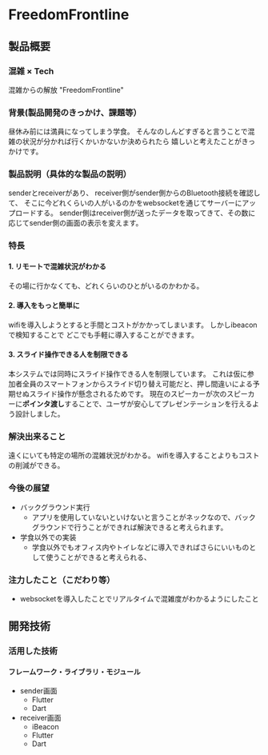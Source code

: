 # FreedomFrontline

## 製品概要

### 混雑 × Tech

混雑からの解放 "FreedomFrontline"

### 背景(製品開発のきっかけ、課題等）

昼休み前には満員になってしまう学食。
そんなのしんどすぎると言うことで混雑の状況が分かれば行くかいかないか決められたら
嬉しいと考えたことがきっかけです。


### 製品説明（具体的な製品の説明）

senderとreceiverがあり、
receiver側がsender側からのBluetooth接続を確認して、
そこに今どれくらいの人がいるのかをwebsocketを通じてサーバーにアップロードする。
sender側はreceiver側が送ったデータを取ってきて、その数に応じてsender側の画面の表示を変えます。

### 特長

#### 1. リモートで混雑状況がわかる

その場に行かなくても、どれくらいのひとがいるのかわかる。

#### 2. 導入をもっと簡単に

wifiを導入しようとすると手間とコストがかかってしまいます。
しかしibeaconで検知することで
どこでも手軽に導入することができます。

#### 3. スライド操作できる人を制限できる

本システムでは同時にスライド操作できる人を制限しています。
これは仮に参加者全員のスマートフォンからスライド切り替え可能だと、押し間違いによる予期せぬスライド操作が懸念されるためです。
現在のスピーカーが次のスピーカーに**ポインタ渡し**することで、ユーザが安心してプレゼンテーションを行えるよう設計しました。

### 解決出来ること

遠くにいても特定の場所の混雑状況がわかる。
wifiを導入することよりもコストの削減ができる。

### 今後の展望

* バックグラウンド実行
    * アプリを使用していないといけないと言うことがネックなので、バックグラウンドで行うことができれば解決できると考えられます。
* 学食以外での実装
    * 学食以外でもオフィス内やトイレなどに導入できればさらにいいものとして使うことができると考えられる、

### 注力したこと（こだわり等）

* websocketを導入したことでリアルタイムで混雑度がわかるようにしたこと

## 開発技術

### 活用した技術

#### フレームワーク・ライブラリ・モジュール

* sender画面
    * Flutter
    * Dart
* receiver画面
    * iBeacon
    * Flutter
    * Dart
